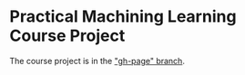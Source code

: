 # Practical Machining Learning Course Project
The course project is in the ["gh-page" branch](https://github.com/jk100a/Practical_Machining_Learning_Course_Project/tree/gh-pages).
